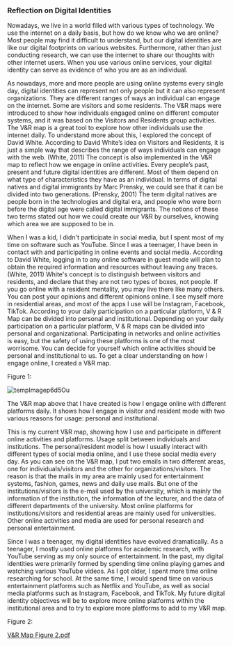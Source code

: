 
### Reflection on Digital Identities

Nowadays, we live in a world filled with various types of technology. We use the internet on a daily basis, but how do we know who we are online? Most people may find it difficult to understand, but our digital identities are like our digital footprints on various websites. Furthermore, rather than just conducting research, we can use the internet to share our thoughts with other internet users. When you use various online services, your digital identity can serve as evidence of who you are as an individual.

As nowadays, more and more people are using online systems every single day, digital identities can represent not only people but it can also represent organizations. They are different ranges of ways an individual can engage on the internet. Some are visitors and some residents. The V&R maps were introduced to show how individuals engaged online on different computer systems, and it was based on the Visitors and Residents group activities. The V&R map is a great tool to explore how other individuals use the internet daily. To understand more about this, I explored the concept of David White. According to David White’s idea on Visitors and Residents, it is just a simple way that describes the range of ways individuals can engage with the web. (White, 2011) The concept is also implemented in the V&R map to reflect how we engage in online activities. Every people’s past, present and future digital identities are different. Most of them depend on what type of characteristics they have as an individual. In terms of digital natives and digital immigrants by Marc Prensky, we could see that it can be divided into two generations. (Prensky, 2001) The term digital natives are people born in the technologies and digital era, and people who were born before the digital age were called digital immigrants. The notions of these two terms stated out how we could create our V&R by ourselves, knowing which area we are supposed to be in. 

When I was a kid, I didn't participate in social media, but I spent most of my time on software such as YouTube. Since I was a teenager, I have been in contact with and participating in online events and social media. According to David White, logging in to any online software in guest mode will plan to obtain the required information and resources without leaving any traces. (White, 2011) White's concept is to distinguish between visitors and residents, and declare that they are not two types of boxes, not people. If you go online with a resident mentality, you may live there like many others. You can post your opinions and different opinions online. I see myself more in residential areas, and most of the apps I use will be Instagram, Facebook, TikTok. According to your daily participation on a particular platform, V & R Map can be divided into personal and institutional. Depending on your daily participation on a particular platform, V & R maps can be divided into personal and organizational. Participating in networks and online activities is easy, but the safety of using these platforms is one of the most worrisome. You can decide for yourself which online activities should be personal and institutional to us. To get a clear understanding on how I engage online, I created a V&R map. 

Figure 1:



![tempImagep6d5Ou](https://user-images.githubusercontent.com/92858097/145196131-53336a5c-e255-4388-b3ef-ee592d2222ad.gif)


The V&R map above that I have created is how I engage online with different platforms daily. It shows how I engage in visitor and resident mode with two various reasons for usage: personal and institutional.

This is my current V&R map, showing how I use and participate in different online activities and platforms. Usage split between individuals and institutions. The personal/resident model is how I usually interact with different types of social media online, and I use these social media every day. As you can see on the V&R map, I put two emails in two different areas, one for individuals/visitors and the other for organizations/visitors. The reason is that the mails in my area are mainly used for entertainment systems, fashion, games, news and daily use mails. But one of the institutions/visitors is the e-mail used by the university, which is mainly the information of the institution, the information of the lecturer, and the data of different departments of the university. Most online platforms for institutions/visitors and residential areas are mainly used for universities. Other online activities and media are used for personal research and personal entertainment.

Since I was a teenager, my digital identities have evolved dramatically. As a teenager, I mostly used online platforms for academic research, with YouTube serving as my only source of entertainment. In the past, my digital identities were primarily formed by spending time online playing games and watching various YouTube videos. As I got older, I spent more time online researching for school. At the same time, I would spend time on various entertainment platforms such as Netflix and YouTube, as well as social media platforms such as Instagram, Facebook, and TikTok. My future digital identity objectives will be to explore more online platforms within the institutional area and to try to explore more platforms to add to my V&R map.


Figure 2: 


[V&R Map Figure 2.pdf](https://github.com/2004090/CS220-AU-portfolio/files/7840272/V.R.Map.Figure.2.pdf)





